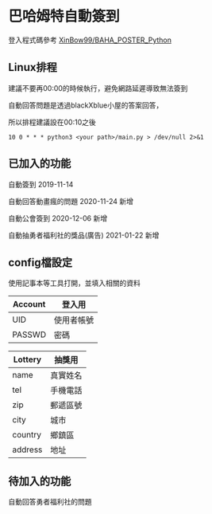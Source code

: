 # 巴哈姆特自動簽到

登入程式碼參考
[XinBow99/BAHA_POSTER_Python](https://github.com/XinBow99/BAHA_POSTER_Python "XinBow99/BAHA_POSTER_Python")

## Linux排程
建議不要再00:00的時候執行，避免網路延遲導致無法簽到

自動回答問題是透過blackXblue小屋的答案回答，

所以排程建議設在00:10之後
```
10 0 * * * python3 <your path>/main.py > /dev/null 2>&1
```

## 已加入的功能
自動簽到 2019-11-14

自動回答動畫瘋的問題 2020-11-24 新增

自動公會簽到 2020-12-06 新增

自動抽勇者福利社的獎品(廣告) 2021-01-22 新增

## config檔設定
使用記事本等工具打開，並填入相關的資料

|Account|登入用|
|-|-|
|UID|使用者帳號|
|PASSWD|密碼|

|Lottery|抽獎用|
|-|-|
|name|真實姓名|
|tel|手機電話|
|zip|郵遞區號|
|city|城市|
|country|鄉鎮區|
|address|地址|

## 待加入的功能
自動回答勇者福利社的問題
